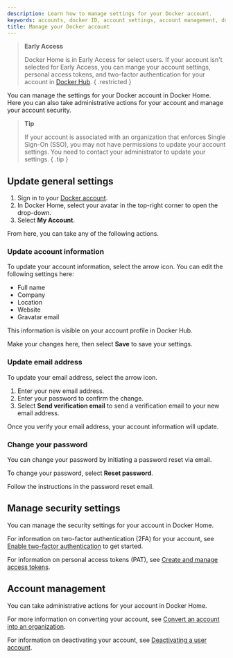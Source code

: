 ```yaml
---
description: Learn how to manage settings for your Docker account.
keywords: accounts, docker ID, account settings, account management, docker home
title: Manage your Docker account
---
```


> **Early Access**
>
> Docker Home is in Early Access for select users. If your account isn't selected for Early Access,
> you can mange your account settings, personal access tokens, and two-factor authentication for
> your account in [Docker Hub](https://hub.docker.com/).
{ .restricted }

You can manage the settings for your Docker account in Docker Home. Here you can also take administrative actions for your account and manage your account security.

> **Tip**
>
> If your account is associated with an organization that enforces Single Sign-On (SSO), you may not have permissions to update your account settings. You need to contact your administrator to update your settings.
{ .tip }

## Update general settings

1. Sign in to your [Docker account](https://account.docker.com/login).
2. In Docker Home, select your avatar in the top-right corner to open the drop-down.
3. Select **My Account**.

From here, you can take any of the following actions.

### Update account information

To update your account information, select the arrow icon. You can edit the following settings here:

- Full name
- Company
- Location
- Website
- Gravatar email

This information is visible on your account profile in Docker Hub.

Make your changes here, then select **Save** to save your settings.

### Update email address

To update your email address, select the arrow icon.

1. Enter your new email address.
2. Enter your password to confirm the change.
3. Select **Send verification email** to send a verification email to your new email address.

Once you verify your email address, your account information will update.

### Change your password

You can change your password by initiating a password reset via email.

To change your password, select **Reset password**.

Follow the instructions in the password reset email.

## Manage security settings

You can manage the security settings for your account in Docker Home.

For information on two-factor authentication (2FA) for your account, see [Enable two-factor authentication](../security/for-developers/2fa/_index.md) to get started.

For information on personal access tokens (PAT), see [Create and manage access tokens](../security/for-developers/access-tokens.md).

## Account management

You can take administrative actions for your account in Docker Home.

For more information on converting your account, see [Convert an account into an organization](../admin/convert-account.md).

For information on deactivating your account, see [Deactivating a user account](./deactivate-user-account.md).
